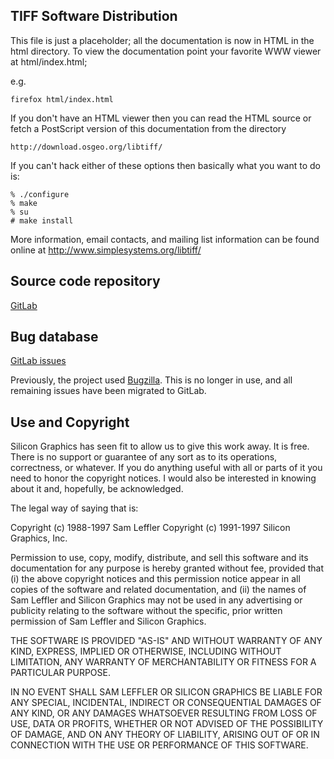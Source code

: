 TIFF Software Distribution--------------------------This file is just a placeholder; all the documentation is now inHTML in the html directory.  To view the documentation point yourfavorite WWW viewer at html/index.html; e.g.    firefox html/index.htmlIf you don't have an HTML viewer then you can read the HTML sourceor fetch a PostScript version of this documentation from the directory    http://download.osgeo.org/libtiff/If you can't hack either of these options then basically what youwant to do is:    % ./configure    % make    % su    # make installMore information, email contacts, and mailing list information can be found online at http://www.simplesystems.org/libtiff/Source code repository----------------------[GitLab](https://gitlab.com/libtiff/libtiff)Bug database------------[GitLab issues](https://gitlab.com/libtiff/libtiff/issues)Previously, the project used[Bugzilla](http://bugzilla.maptools.org/buglist.cgi?product=libtiff). Thisis no longer in use, and all remaining issues have been migrated to GitLab.Use and Copyright-----------------Silicon Graphics has seen fit to allow us to give this work away.  Itis free.  There is no support or guarantee of any sort as to itsoperations, correctness, or whatever.  If you do anything useful withall or parts of it you need to honor the copyright notices.   I wouldalso be interested in knowing about it and, hopefully, be acknowledged.The legal way of saying that is:Copyright (c) 1988-1997 Sam LefflerCopyright (c) 1991-1997 Silicon Graphics, Inc.Permission to use, copy, modify, distribute, and sell this software and its documentation for any purpose is hereby granted without fee, providedthat (i) the above copyright notices and this permission notice appear inall copies of the software and related documentation, and (ii) the names ofSam Leffler and Silicon Graphics may not be used in any advertising orpublicity relating to the software without the specific, prior writtenpermission of Sam Leffler and Silicon Graphics.THE SOFTWARE IS PROVIDED "AS-IS" AND WITHOUT WARRANTY OF ANY KIND, EXPRESS, IMPLIED OR OTHERWISE, INCLUDING WITHOUT LIMITATION, ANY WARRANTY OF MERCHANTABILITY OR FITNESS FOR A PARTICULAR PURPOSE.  IN NO EVENT SHALL SAM LEFFLER OR SILICON GRAPHICS BE LIABLE FORANY SPECIAL, INCIDENTAL, INDIRECT OR CONSEQUENTIAL DAMAGES OF ANY KIND,OR ANY DAMAGES WHATSOEVER RESULTING FROM LOSS OF USE, DATA OR PROFITS,WHETHER OR NOT ADVISED OF THE POSSIBILITY OF DAMAGE, AND ON ANY THEORY OF LIABILITY, ARISING OUT OF OR IN CONNECTION WITH THE USE OR PERFORMANCE OF THIS SOFTWARE.